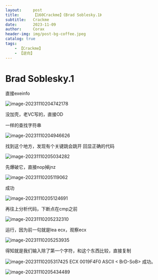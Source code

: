 ```yaml
---
layout:     post
title:      【160Crackme】《Brad Soblesky.1》
subtitle:   Crackme
date:       2023-11-09
author:     Corax
header-img: img/post-bg-coffee.jpeg
catalog: true
tags:
    - 【Crackme】
    - 【逆向】
---
```


# Brad Soblesky.1

直接exeinfo

![image-20231110204742178](https://typora-1321221957.cos.ap-shanghai.myqcloud.com/image1/202311102101869.png)

没加壳，老VC写的，直接OD

一样的查找字符串

![image-20231110204946626](https://typora-1321221957.cos.ap-shanghai.myqcloud.com/image1/202311102101870.png)

找到这个地方，发现有个关键跳会跳开 回显正确的代码

![image-20231110205034282](https://typora-1321221957.cos.ap-shanghai.myqcloud.com/image1/202311102101871.png)

先爆破它，直接nop掉jnz

![image-20231110205119062](https://typora-1321221957.cos.ap-shanghai.myqcloud.com/image1/202311102101872.png)

成功

![image-20231110205124691](https://typora-1321221957.cos.ap-shanghai.myqcloud.com/image1/202311102101873.png)

再往上分析代码，下断点在cmp之前

![image-20231110205232310](https://typora-1321221957.cos.ap-shanghai.myqcloud.com/image1/202311102101874.png)

运行，因为前一句就是lea ecx，观察ecx

![image-20231110205253935](https://typora-1321221957.cos.ap-shanghai.myqcloud.com/image1/202311102101875.png)

得知就是我们输入除了第一个字符，和这个东西比较，直接复制

![image-20231110205317425](https://typora-1321221957.cos.ap-shanghai.myqcloud.com/image1/202311102101876.png)
ECX 0019F4F0 ASCII < BrD-SoB>
成功。

![image-20231110205434489](https://typora-1321221957.cos.ap-shanghai.myqcloud.com/image1/202311102101877.png)

